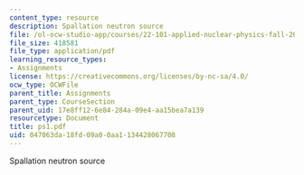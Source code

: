 ```yaml
---
content_type: resource
description: Spallation neutron source
file: /ol-ocw-studio-app/courses/22-101-applied-nuclear-physics-fall-2003/047063da18fd09a00aa1134428067708_ps1.pdf
file_size: 418581
file_type: application/pdf
learning_resource_types:
- Assignments
license: https://creativecommons.org/licenses/by-nc-sa/4.0/
ocw_type: OCWFile
parent_title: Assignments
parent_type: CourseSection
parent_uid: 17e8ff12-6e84-284a-09e4-aa15bea7a139
resourcetype: Document
title: ps1.pdf
uid: 047063da-18fd-09a0-0aa1-134428067708
---
```

Spallation neutron source